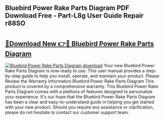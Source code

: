 ## Bluebird Power Rake Parts Diagram PDF Download Free - Part-L8g User Guide Repair r88SO

# <h2><a href="http://dft1os.blite.top/?on=Bluebird+Power+Rake+Parts+Diagram">🔗Download New 👉🔴 Bluebird Power Rake Parts Diagram</a></h2>

[![Bluebird Power Rake Parts Diagram download](https://i.imgur.com/lujVjoI.png)](http://dft1os.blite.top/?on=Bluebird+Power+Rake+Parts+Diagram)
Your new Bluebird Power Rake Parts Diagram is now ready to use. This user manual provides a step-by-step guide to help you install, operate, and maintain your product. Please Review the Warranty Information Bluebird Power Rake Parts Diagram This product is covered by a comprehensive warranty. This Bluebird Power Rake Parts Diagram comes with a plethora of features designed to personalize your experience. It's our hope that the Bluebird Power Rake Parts Diagram has been a clear and easy-to-understand guide in helping you get started with your new product. Should you require any assistance or clarification, please do not hesitate to contact our customer support team.
